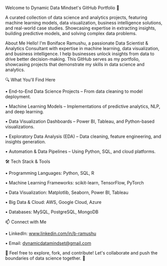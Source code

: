 Welcome to Dynamic Data Mindset's GitHub Portfolio 🚀

A curated collection of data science and analytics projects, featuring machine learning models, data visualization, business intelligence solutions, and real-world case studies. Showcasing expertise in extracting insights, building predictive models, and solving complex data problems.

About Me
Hello! I'm Boniface Ramushu, a passionate Data Scientist & Analytics Consultant with expertise in machine learning, data visualization, and business intelligence. I help businesses unlock insights from data to drive better decision-making. This GitHub serves as my portfolio, showcasing projects that demonstrate my skills in data science and analytics.

🔍 What You'll Find Here

•	End-to-End Data Science Projects – From data cleaning to model deployment.

•	Machine Learning Models – Implementations of predictive analytics, NLP, and deep learning.

•	Data Visualization Dashboards – Power BI, Tableau, and Python-based visualizations.

•	Exploratory Data Analysis (EDA) – Data cleaning, feature engineering, and insights generation.

•	Automation & Data Pipelines – Using Python, SQL, and cloud platforms.

🛠️ Tech Stack & Tools

•	Programming Languages: Python, SQL, R

•	Machine Learning Frameworks: scikit-learn, TensorFlow, PyTorch

•	Data Visualization: Matplotlib, Seaborn, Power BI, Tableau

•	Big Data & Cloud: AWS, Google Cloud, Azure

•	Databases: MySQL, PostgreSQL, MongoDB

📫 Connect with Me

•	LinkedIn: www.linkedin.com/in/b-ramushu

•	Email: dynamicdatamindset@gmail.com


📌 Feel free to explore, fork, and contribute! Let's collaborate and push the boundaries of data science together. 🚀


